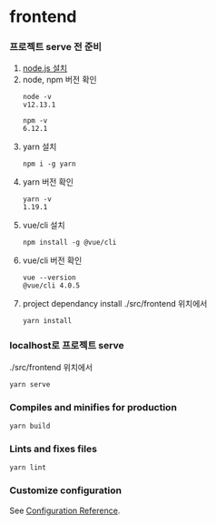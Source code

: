 # frontend

### 프로젝트 serve 전 준비
1. [node.js 설치](https://nodejs.org/ko/)
1. node, npm 버전 확인 
    ```
    node -v
    v12.13.1

    npm -v
    6.12.1
    ```
1. yarn 설치
    ```
    npm i -g yarn
    ```
1. yarn 버전 확인
    ```
    yarn -v
    1.19.1
    ```
1. vue/cli 설치
    ```
    npm install -g @vue/cli
    ```
1. vue/cli 버전 확인
    ```
    vue --version
    @vue/cli 4.0.5
    ```
1. project dependancy install
    ./src/frontend 위치에서
    ```
    yarn install
    ```

### localhost로 프로젝트 serve
./src/frontend 위치에서
```
yarn serve
```

### Compiles and minifies for production
```
yarn build
```

### Lints and fixes files
```
yarn lint
```

### Customize configuration
See [Configuration Reference](https://cli.vuejs.org/config/).

